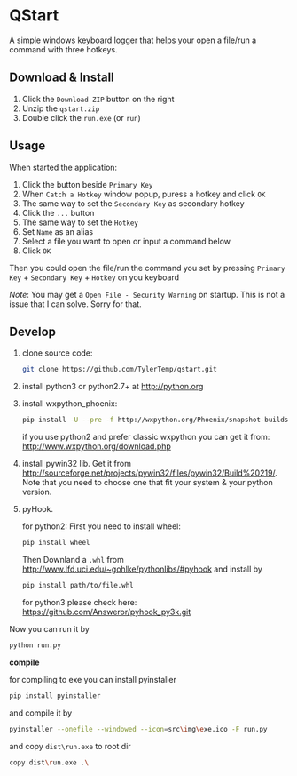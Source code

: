 # QStart

A simple windows keyboard logger that helps your open a file/run a command
with three hotkeys.

## Download & Install

1. Click the `Download ZIP` button on the right
2. Unzip the `qstart.zip`
3. Double click the `run.exe` (or `run`)

## Usage

When started the application:

1. Click the button beside `Primary Key`
2. When `Catch a Hotkey` window popup, puress a hotkey and click `OK`
3. The same way to set the `Secondary Key` as secondary hotkey
4. Click the `...` button
5. The same way to set the `Hotkey`
6. Set `Name` as an alias
7. Select a file you want to open or input a command below
8. Click `OK`

Then you could open the file/run the command you set by pressing `Primary Key`
\+ `Secondary Key` + `Hotkey` on you keyboard

_Note_: You may get a `Open File - Security Warning` on startup.
This is not a issue that I can solve. Sorry for that.

## Develop

1. clone source code:

   ```bash
   git clone https://github.com/TylerTemp/qstart.git
   ```
2. install python3 or python2.7+ at <http://python.org>
3. install wxpython_phoenix:

   ```bash
   pip install -U --pre -f http://wxpython.org/Phoenix/snapshot-builds/ wxPython_Phoenix --trusted-host wxpython.org
   ```

   if you use python2 and prefer classic wxpython you can get it from: <http://www.wxpython.org/download.php>
4. install pywin32 lib. Get it from <http://sourceforge.net/projects/pywin32/files/pywin32/Build%20219/>. Note that you need to choose one that fit your system & your python version.
5. pyHook.

   for python2: First you need to install wheel:

   ```bash
   pip install wheel
   ```

   Then Downland a `.whl` from <http://www.lfd.uci.edu/~gohlke/pythonlibs/#pyhook> and install by

   ```bash
   pip install path/to/file.whl
   ```

   for python3 please check here: <https://github.com/Answeror/pyhook_py3k.git>

Now you can run it by

```bash
python run.py
```

**compile**

for compiling to exe you can install pyinstaller

```bash
pip install pyinstaller
```

and compile it by

```bash
pyinstaller --onefile --windowed --icon=src\img\exe.ico -F run.py
```

and copy `dist\run.exe` to root dir

```bash
copy dist\run.exe .\
```
